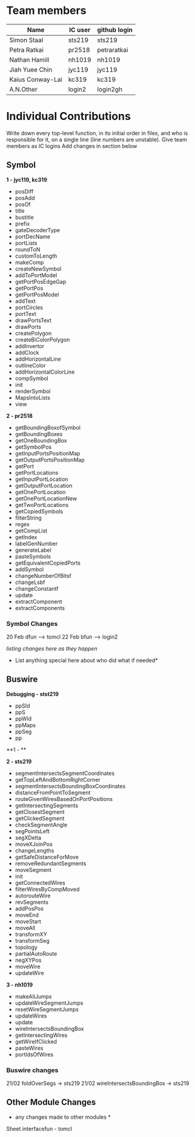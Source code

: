# Team members


| Name             | IC user | github login |
| --------------   | ------- | ------------ |
| Simon Staal      | sts219  | sts219       |
| Petra Ratkai     | pr2518  | petraratkai  |
| Nathan Hamill    | nh1019  | nh1019       |
| Jiah Yuee Chin   | jyc119  | jyc119       |
| Kaius Conway-Lai | kc319   | kc319        |
| A.N.Other        | login2  | login2gh     |

# Individual Contributions

Write down every top-level function, in its initial order in files, and who is responsible for it, on a single line (line numbers are unstable). Give team members as IC logins Add changes in section below

## Symbol

**1 - jyc119, kc319**

- posDiff
- posAdd
- posOf
- title
- bustitle
- prefix
- gateDecoderType
- portDecName
- portLists
- roundToN
- customToLength
- makeComp
- createNewSymbol
- addToPortModel
- getPortPosEdgeGap
- getPortPos
- getPortPosModel
- addText
- portCircles
- portText
- drawPortsText
- drawPorts
- createPolygon
- createBiColorPolygon
- addInvertor
- addClock
- addHorizontalLine
- outlineColor
- addHorizontalColorLine
- compSymbol
- init
- renderSymbol
- MapsIntoLists
- view

**2 - pr2518**

- getBoundingBoxofSymbol
- getBoundingBoxes
- getOneBoundingBox
- getSymbolPos
- getInputPortsPositionMap
- getOutputPortsPositionMap
- getPort
- getPortLocations
- getInputPortLocation
- getOutputPortLocation
- getOnePortLocation
- getOnePortLocationNew
- getTwoPortLocations
- getCopiedSymbols
- filterString
- regex
- getCompList
- getIndex
- labelGenNumber
- generateLabel
- pasteSymbols
- getEquivalentCopiedPorts
- addSymbol
- changeNumberOfBitsf
- changeLsbf
- changeConstantf
- update
- extractComponent
- extractComponents

### Symbol Changes

20 Feb dfun --> tomcl
22 Feb bfun --> login2

_listing changes here as they happen_

- List anything special here about who did what if needed\*

## Buswire

**Debugging - stst219**

- ppSId
- ppS
- ppWId
- ppMaps
- ppSeg
- pp

**1 - **

**2 - sts219**

- segmentIntersectsSegmentCoordinates
- getTopLeftAndBottomRightCorner
- segmentIntersectsBoundingBoxCoordinates
- distanceFromPointToSegment
- routeGivenWiresBasedOnPortPositions
- getIntersectingSegments
- getClosestSegment
- getClickedSegment
- checkSegmentAngle
- segPointsLeft
- segXDelta
- moveXJoinPos
- changeLengths
- getSafeDistanceForMove
- removeRedundantSegments
- moveSegment
- init
- getConnectedWires
- filterWiresByCompMoved
- autorouteWire
- revSegments
- addPosPos
- moveEnd
- moveStart
- moveAll
- transformXY
- transformSeg
- topology
- partialAutoRoute
- negXYPos
- moveWire
- updateWire

**3 - nh1019**

- makeAllJumps
- updateWireSegmentJumps
- resetWireSegmentJumps
- updateWires
- update
- wireIntersectsBoundingBox
- getIntersectingWires
- getWireIfClicked
- pasteWires
- portIdsOfWires

### Buswire changes
21/02 foldOverSegs -> sts219
21/02 wireIntersectsBoundingBox -> sts219

## Other Module Changes

- any changes made to other modules \*

Sheet.interfacefun - tomcl
